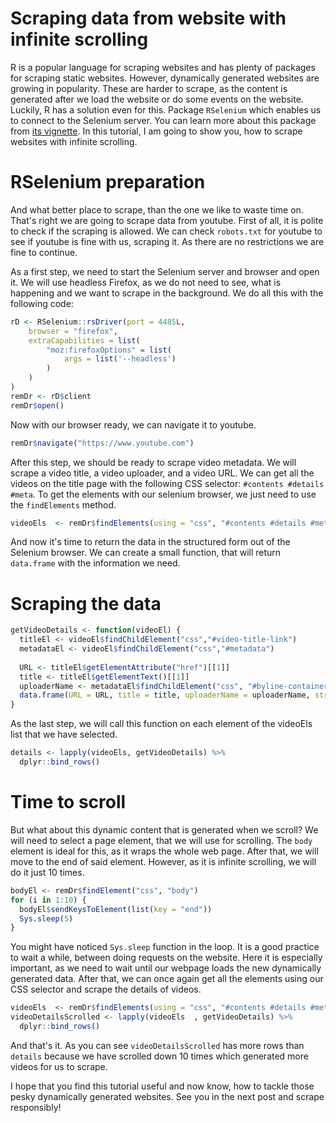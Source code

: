 # Scraping data from website with infinite scrolling


R is a popular language for scraping websites and has plenty of packages for scraping static websites. However, dynamically generated websites are growing in popularity. These are harder to scrape, as the content is generated after we load the website or do some events on the website. Luckily, R has a solution even for this. Package `RSelenium` which enables us to connect to the Selenium server. You can learn more about this package from [its vignette](https://cran.r-project.org/web/packages/RSelenium/vignettes/basics.html). In this tutorial, I am going to show you, how to scrape websites with infinite scrolling.

# RSelenium preparation

And what better place to scrape, than the one we like to waste time on. That's right we are going to scrape data from youtube. First of all, it is polite to check if the scraping is allowed. We can check `robots.txt` for youtube to see if youtube is fine with us, scraping it. As there are no restrictions we are fine to continue.

As a first step, we need to start the Selenium server and browser and open it. We will use headless Firefox, as we do not need to see, what is happening and we want to scrape in the background. We do all this with the following code:


```r
rD <- RSelenium::rsDriver(port = 4485L,
    browser = "firefox",
    extraCapabilities = list(
        "moz:firefoxOptions" = list(
            args = list('--headless')
        )
    )
)
remDr <- rD$client
remDr$open()
```

Now with our browser ready, we can navigate it to youtube. 


```r
remDr$navigate("https://www.youtube.com")
```

After this step, we should be ready to scrape video metadata. We will scrape a video title, a video uploader, and a video URL. We can get all the videos on the title page with the following CSS selector: `#contents #details #meta`. To get the elements with our selenium browser, we just need to use the `findElements` method.


```r
videoEls  <- remDr$findElements(using = "css", "#contents #details #meta")
```

And now it's time to return the data in the structured form out of the Selenium browser. We can create a small function, that will return `data.frame` with the information we need. 

# Scraping the data


```r
getVideoDetails <- function(videoEl) {
  titleEl <- videoEl$findChildElement("css","#video-title-link")
  metadataEl <- videoEl$findChildElement("css","#metadata")
  
  URL <- titleEl$getElementAttribute("href")[[1]]
  title <- titleEl$getElementText()[[1]]
  uploaderName <- metadataEl$findChildElement("css", "#byline-container")$getElementText()[[1]]
  data.frame(URL = URL, title = title, uploaderName = uploaderName, stringsAsFactors = FALSE)
}
```

As the last step, we will call this function on each element of the videoEls list that we have selected.


```r
details <- lapply(videoEls, getVideoDetails) %>%
  dplyr::bind_rows()
```

# Time to scroll

But what about this dynamic content that is generated when we scroll? We will need to select a page element, that we will use for scrolling. The `body` element is ideal for this, as it wraps the whole web page. After that, we will move to the end of said element. However, as it is infinite scrolling, we will do it just 10 times.


```r
bodyEl <- remDr$findElement("css", "body")
for (i in 1:10) {
  bodyEl$sendKeysToElement(list(key = "end"))
  Sys.sleep(5)
}
```

You might have noticed `Sys.sleep` function in the loop. It is a good practice to wait a while, between doing requests on the website. Here it is especially important, as we need to wait until our webpage loads the new dynamically generated data. After that, we can once again get all the elements using our CSS selector and scrape the details of videos.


```r
videoEls  <- remDr$findElements(using = "css", "#contents #details #meta")
videoDetailsScrolled <- lapply(videoEls  , getVideoDetails) %>%
  dplyr::bind_rows()
```

And that's it. As you can see `videoDetailsScrolled` has more rows than `details` because we have scrolled down 10 times which generated more videos for us to scrape.

I hope that you find this tutorial useful and now know, how to tackle those pesky dynamically generated websites. See you in the next post and scrape responsibly!

